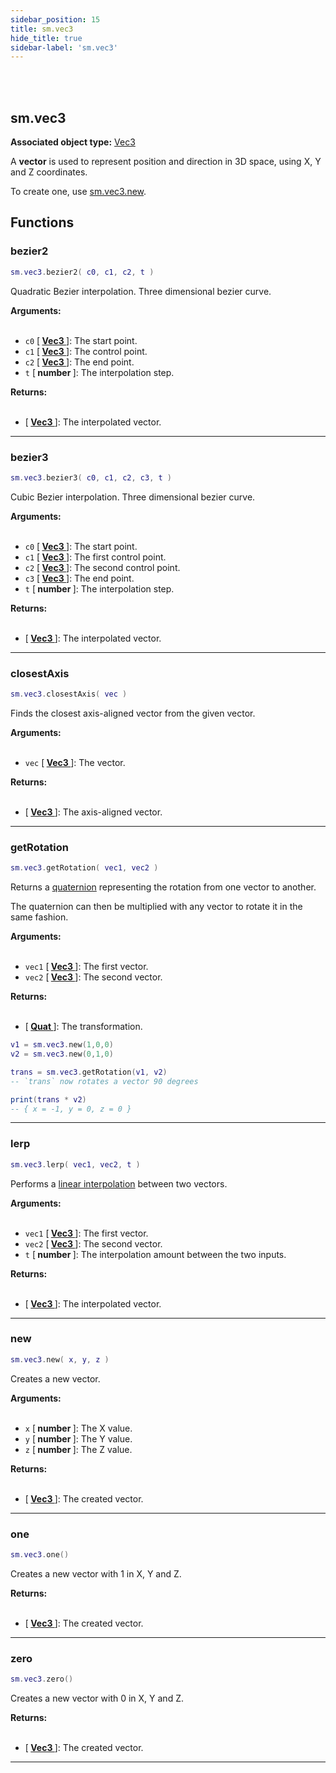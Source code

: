 ```yaml
---
sidebar_position: 15
title: sm.vec3
hide_title: true
sidebar-label: 'sm.vec3'
---
```


<br></br>

## sm.vec3

**Associated object type:** [Vec3](/docs/Terrain-Script-Environment/Userdata/Vec3)

A <strong>vector</strong> is used to represent position and direction in 3D space, using X, Y and Z coordinates.

To create one, use [sm.vec3.new](#new).

## Functions

### bezier2

```lua
sm.vec3.bezier2( c0, c1, c2, t )
```

Quadratic Bezier interpolation. Three dimensional bezier curve.

<strong>Arguments:</strong> <br></br>

- <code>c0</code> [<strong> <a href="/docs/Terrain-Script-Environment/Userdata/Vec3"> Vec3 </a> </strong>]: The start point.
- <code>c1</code> [<strong> <a href="/docs/Terrain-Script-Environment/Userdata/Vec3"> Vec3 </a> </strong>]: The control point.
- <code>c2</code> [<strong> <a href="/docs/Terrain-Script-Environment/Userdata/Vec3"> Vec3 </a> </strong>]: The end point.
- <code>t</code> [<strong> number </strong>]: The interpolation step.

<strong>Returns:</strong> <br></br>

- [<strong> <a href="/docs/Terrain-Script-Environment/Userdata/Vec3"> Vec3 </a> </strong>]: The interpolated vector.

---

### bezier3

```lua
sm.vec3.bezier3( c0, c1, c2, c3, t )
```

Cubic Bezier interpolation. Three dimensional bezier curve.

<strong>Arguments:</strong> <br></br>

- <code>c0</code> [<strong> <a href="/docs/Terrain-Script-Environment/Userdata/Vec3"> Vec3 </a> </strong>]: The start point.
- <code>c1</code> [<strong> <a href="/docs/Terrain-Script-Environment/Userdata/Vec3"> Vec3 </a> </strong>]: The first control point.
- <code>c2</code> [<strong> <a href="/docs/Terrain-Script-Environment/Userdata/Vec3"> Vec3 </a> </strong>]: The second control point.
- <code>c3</code> [<strong> <a href="/docs/Terrain-Script-Environment/Userdata/Vec3"> Vec3 </a> </strong>]: The end point.
- <code>t</code> [<strong> number </strong>]: The interpolation step.

<strong>Returns:</strong> <br></br>

- [<strong> <a href="/docs/Terrain-Script-Environment/Userdata/Vec3"> Vec3 </a> </strong>]: The interpolated vector.

---

### closestAxis

```lua
sm.vec3.closestAxis( vec )
```

Finds the closest axis-aligned vector from the given vector.

<strong>Arguments:</strong> <br></br>

- <code>vec</code> [<strong> <a href="/docs/Terrain-Script-Environment/Userdata/Vec3"> Vec3 </a> </strong>]: The vector.

<strong>Returns:</strong> <br></br>

- [<strong> <a href="/docs/Terrain-Script-Environment/Userdata/Vec3"> Vec3 </a> </strong>]: The axis-aligned vector.

---

### getRotation

```lua
sm.vec3.getRotation( vec1, vec2 )
```

Returns a [quaternion](/docs/Game-Script-Environment/Userdata/Quat) representing the rotation from one vector to another.

The quaternion can then be multiplied with any vector to rotate it in the same fashion.

<strong>Arguments:</strong> <br></br>

- <code>vec1</code> [<strong> <a href="/docs/Terrain-Script-Environment/Userdata/Vec3"> Vec3 </a> </strong>]: The first vector.
- <code>vec2</code> [<strong> <a href="/docs/Terrain-Script-Environment/Userdata/Vec3"> Vec3 </a> </strong>]: The second vector.

<strong>Returns:</strong> <br></br>

- [<strong> <a href="/docs/Terrain-Script-Environment/Userdata/Quat"> Quat </a> </strong>]: The transformation.

```lua title="Example"
v1 = sm.vec3.new(1,0,0)
v2 = sm.vec3.new(0,1,0)

trans = sm.vec3.getRotation(v1, v2)
-- `trans` now rotates a vector 90 degrees

print(trans * v2)
-- { x = -1, y = 0, z = 0 }
```

---

### lerp

```lua
sm.vec3.lerp( vec1, vec2, t )
```

Performs a [linear interpolation](https://en.wikipedia.org/wiki/Linear_interpolation) between two vectors.

<strong>Arguments:</strong> <br></br>

- <code>vec1</code> [<strong> <a href="/docs/Terrain-Script-Environment/Userdata/Vec3"> Vec3 </a> </strong>]: The first vector.
- <code>vec2</code> [<strong> <a href="/docs/Terrain-Script-Environment/Userdata/Vec3"> Vec3 </a> </strong>]: The second vector.
- <code>t</code> [<strong> number </strong>]: The interpolation amount between the two inputs.

<strong>Returns:</strong> <br></br>

- [<strong> <a href="/docs/Terrain-Script-Environment/Userdata/Vec3"> Vec3 </a> </strong>]: The interpolated vector.

---

### new

```lua
sm.vec3.new( x, y, z )
```

Creates a new vector.

<strong>Arguments:</strong> <br></br>

- <code>x</code> [<strong> number </strong>]: The X value.
- <code>y</code> [<strong> number </strong>]: The Y value.
- <code>z</code> [<strong> number </strong>]: The Z value.

<strong>Returns:</strong> <br></br>

- [<strong> <a href="/docs/Terrain-Script-Environment/Userdata/Vec3"> Vec3 </a> </strong>]: The created vector.

---

### one

```lua
sm.vec3.one()
```

Creates a new vector with 1 in X, Y and Z.

<strong>Returns:</strong> <br></br>

- [<strong> <a href="/docs/Terrain-Script-Environment/Userdata/Vec3"> Vec3 </a> </strong>]: The created vector.

---

### zero

```lua
sm.vec3.zero()
```

Creates a new vector with 0 in X, Y and Z.

<strong>Returns:</strong> <br></br>

- [<strong> <a href="/docs/Terrain-Script-Environment/Userdata/Vec3"> Vec3 </a> </strong>]: The created vector.

---